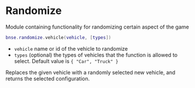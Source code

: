 # Randomize

Module containing functionality for randomizing certain aspect of the game

```Lua
bnse.randomize.vehicle(vehicle, [types])
```

- `vehicle` name or id of the vehicle to randomize
- `types` (optional) the types of vehicles that the function is allowed to select. Default value is `{ "Car", "Truck" }`

Replaces the given vehicle with a randomly selected new vehicle, and returns the selected configuration.
